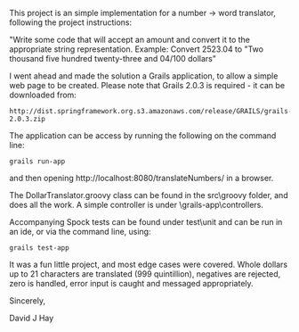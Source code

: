 This project is an simple implementation for a number -> word translator, following
the project instructions:

   "Write some code that will accept an amount and convert it to the
    appropriate string representation.
    Example:
        Convert 2523.04
        to "Two thousand five hundred twenty-three and 04/100 dollars"


I went ahead and made the solution a Grails application, to allow a simple web page
to be created.  Please note that Grails 2.0.3 is required - it can be downloaded from:

    http://dist.springframework.org.s3.amazonaws.com/release/GRAILS/grails-2.0.3.zip

The application can be access by running the following on the command line:

    grails run-app

and then opening http://localhost:8080/translateNumbers/ in a browser.

The DollarTranslator.groovy class can be found in the src\groovy folder, and does
all the work.  A simple controller is under \grails-app\controllers.

Accompanying Spock tests can be found under test\unit and can be run in an ide, or via
the command line, using:

    grails test-app

It was a fun little project, and most edge cases were covered.  Whole dollars up to 21 characters
are translated (999 quintillion), negatives are rejected, zero is handled, error input is caught 
and messaged appropriately.

Sincerely,

David J Hay
